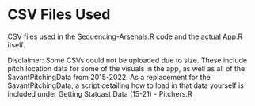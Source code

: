 # CSV Files Used
CSV files used in the Sequencing-Arsenals.R code and the actual App.R itself.

Disclaimer: Some CSVs could not be uploaded due to size. These include pitch location data for some of the visuals in the app, as well as all of the SavantPitchingData from 2015-2022.
As a replacement for the SavantPitchingData, a script detailing how to load in that data yourself is included under Getting Statcast Data (15-21) - Pitchers.R
